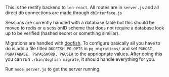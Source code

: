 This is the restify backend to `len-react`. All routes are in `server.js` and all direct db connections are made through `dbInterface.js`

Sessions are currently handled with a database table but this should be moved to redis or a sessionID scheme that does not require a database look up to be verified (hashed secret or something similiar).

Migrations are handled with [dogfish](https://github.com/dwb/dogfish). To configure basically all you have to do is add a file titled `DOGFISH_PG_OPTS` in `pg_migrations/` and set `PGHOST, PGDATABASE, PGPASSWORD, PGUSER` to the appriopriate values. After doing this you can run `./bin/dogfish migrate`, it should handle everything for you.

Run `node server.js` to get the server running.
